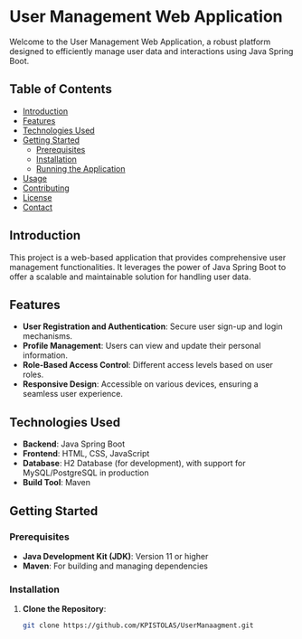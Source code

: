 # User Management Web Application

Welcome to the User Management Web Application, a robust platform designed to efficiently manage user data and interactions using Java Spring Boot.

## Table of Contents

- [Introduction](#introduction)
- [Features](#features)
- [Technologies Used](#technologies-used)
- [Getting Started](#getting-started)
  - [Prerequisites](#prerequisites)
  - [Installation](#installation)
  - [Running the Application](#running-the-application)
- [Usage](#usage)
- [Contributing](#contributing)
- [License](#license)
- [Contact](#contact)

## Introduction

This project is a web-based application that provides comprehensive user management functionalities. It leverages the power of Java Spring Boot to offer a scalable and maintainable solution for handling user data.

## Features

- **User Registration and Authentication**: Secure user sign-up and login mechanisms.
- **Profile Management**: Users can view and update their personal information.
- **Role-Based Access Control**: Different access levels based on user roles.
- **Responsive Design**: Accessible on various devices, ensuring a seamless user experience.

## Technologies Used

- **Backend**: Java Spring Boot
- **Frontend**: HTML, CSS, JavaScript
- **Database**: H2 Database (for development), with support for MySQL/PostgreSQL in production
- **Build Tool**: Maven

## Getting Started

### Prerequisites

- **Java Development Kit (JDK)**: Version 11 or higher
- **Maven**: For building and managing dependencies

### Installation

1. **Clone the Repository**:
   ```bash
   git clone https://github.com/KPISTOLAS/UserManaagment.git
